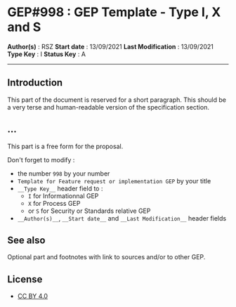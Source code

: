 # GEP#998 : GEP Template - Type I, X and S

__Author(s)__ : RSZ
__Start date__ : 13/09/2021
__Last Modification__ : 13/09/2021
__Type Key__ : I
__Status Key__ : A

----------------------

## Introduction

This part of the document is reserved for a short paragraph. This should be a very terse and human-readable version of the specification section.

## ...

This part is a free form for the proposal.

Don't forget to modify :
- the number `998` by your number
- `Template for Feature request or implementation GEP` by your title
- `__Type Key__` header field to :
  - `I` for Informationnal GEP
  - `X` for Process GEP
  - or `S` for Security or Standards relative GEP
- `__Author(s)__`, `__Start date__` and `__Last Modification__`  header fields

## See also

Optional part and footnotes with link to sources and/or to other GEP.

## License

- [CC BY 4.0](https://creativecommons.org/licenses/by/4.0/)
